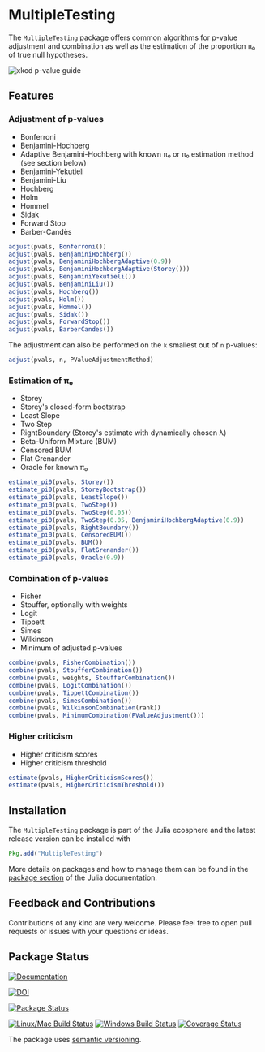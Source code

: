 # MultipleTesting

The `MultipleTesting` package offers common algorithms for p-value adjustment
and combination as well as the estimation of the proportion π₀ of true null
hypotheses.

![xkcd p-value guide](https://imgs.xkcd.com/comics/p_values.png)


## Features

### Adjustment of p-values

* Bonferroni
* Benjamini-Hochberg
* Adaptive Benjamini-Hochberg with known π₀ or π₀ estimation method (see section below)
* Benjamini-Yekutieli
* Benjamini-Liu
* Hochberg
* Holm
* Hommel
* Sidak
* Forward Stop
* Barber-Candès

```julia
adjust(pvals, Bonferroni())
adjust(pvals, BenjaminiHochberg())
adjust(pvals, BenjaminiHochbergAdaptive(0.9))
adjust(pvals, BenjaminiHochbergAdaptive(Storey()))
adjust(pvals, BenjaminiYekutieli())
adjust(pvals, BenjaminiLiu())
adjust(pvals, Hochberg())
adjust(pvals, Holm())
adjust(pvals, Hommel())
adjust(pvals, Sidak())
adjust(pvals, ForwardStop())
adjust(pvals, BarberCandes())
```

The adjustment can also be performed on the `k` smallest out of `n` p-values:

```julia
adjust(pvals, n, PValueAdjustmentMethod)
```


### Estimation of π₀

* Storey
* Storey's closed-form bootstrap
* Least Slope
* Two Step
* RightBoundary (Storey's estimate with dynamically chosen λ)
* Beta-Uniform Mixture (BUM)
* Censored BUM
* Flat Grenander
* Oracle for known π₀

```julia
estimate_pi0(pvals, Storey())
estimate_pi0(pvals, StoreyBootstrap())
estimate_pi0(pvals, LeastSlope())
estimate_pi0(pvals, TwoStep())
estimate_pi0(pvals, TwoStep(0.05))
estimate_pi0(pvals, TwoStep(0.05, BenjaminiHochbergAdaptive(0.9))
estimate_pi0(pvals, RightBoundary())
estimate_pi0(pvals, CensoredBUM())
estimate_pi0(pvals, BUM())
estimate_pi0(pvals, FlatGrenander())
estimate_pi0(pvals, Oracle(0.9))
```


### Combination of p-values

* Fisher
* Stouffer, optionally with weights
* Logit
* Tippett
* Simes
* Wilkinson
* Minimum of adjusted p-values

```julia
combine(pvals, FisherCombination())
combine(pvals, StoufferCombination())
combine(pvals, weights, StoufferCombination())
combine(pvals, LogitCombination())
combine(pvals, TippettCombination())
combine(pvals, SimesCombination())
combine(pvals, WilkinsonCombination(rank))
combine(pvals, MinimumCombination(PValueAdjustment()))
```


### Higher criticism

* Higher criticism scores
* Higher criticism threshold

```julia
estimate(pvals, HigherCriticismScores())
estimate(pvals, HigherCriticismThreshold())
```


## Installation

The `MultipleTesting` package is part of the Julia ecosphere and the latest
release version can be installed with

```julia
Pkg.add("MultipleTesting")
```

More details on packages and how to manage them can be found in the
[package section](https://docs.julialang.org/en/stable/manual/packages/#adding-and-removing-packages)
of the Julia documentation.


## Feedback and Contributions

Contributions of any kind are very welcome. Please feel free to open pull
requests or issues with your questions or ideas.


## Package Status

[![Documentation](https://img.shields.io/badge/docs-stable-blue.svg)](https://juliangehring.github.io/MultipleTesting.jl/stable)

[![DOI](https://zenodo.org/badge/27935122.svg)](https://zenodo.org/badge/latestdoi/27935122)

[![Package Status](https://pkg.julialang.org/badges/MultipleTesting_0.6.svg)](https://pkg.julialang.org/?pkg=MultipleTesting)

[![Linux/Mac Build Status](https://travis-ci.org/juliangehring/MultipleTesting.jl.svg?branch=master)](https://travis-ci.org/juliangehring/MultipleTesting.jl)
[![Windows Build Status](https://ci.appveyor.com/api/projects/status/1ld0ppptisirryt1/branch/master?svg=true)](https://ci.appveyor.com/project/juliangehring/multipletesting-jl/branch/master)
[![Coverage Status](https://codecov.io/gh/juliangehring/MultipleTesting.jl/branch/master/graph/badge.svg)](https://codecov.io/gh/juliangehring/MultipleTesting.jl)

The package uses [semantic versioning](https://semver.org/).
